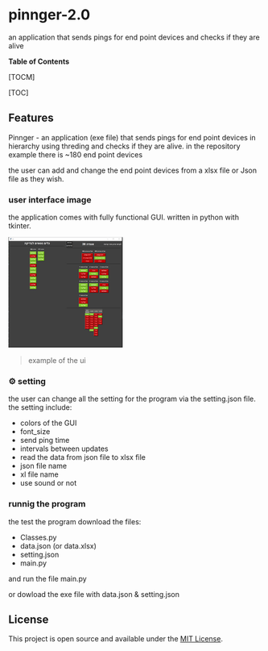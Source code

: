 # pinnger-2.0
an application that sends pings for end point devices and checks if they are alive

**Table of Contents**

[TOCM]

[TOC]

## Features
Pinnger - an application (exe file) that sends pings for end point devices in hierarchy using threding and checks if they are alive. in the repository example there is ~180 end point devices

the user can add and change the end point devices from a xlsx file or Json file as they wish.

### user interface image 

the application comes with fully functional GUI. written in python with tkinter.

![](https://github.com/David-Elkabas/pinnger-2.0/blob/main/rsz_user_interface.png)
> example of the ui


### ⚙️ setting
the user can change all the setting for the program via the setting.json file.
the setting include:
* colors of the GUI
* font_size
* send ping time
* intervals between updates 
* read the data from json file to xlsx file
* json file name
* xl file name
* use sound or not



### runnig the program

the test the program download the files: 
* Classes.py
* data.json (or data.xlsx)
* setting.json
* main.py

and run the file main.py

or dowload the exe file with data.json & setting.json

## License

This project is open source and available under the [MIT License](LICENSE).

